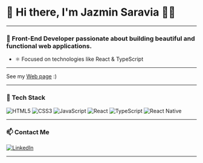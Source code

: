 # 🌸 Hi there, I'm **Jazmin Saravia** 👩‍💻

---

### 🔭 Front-End Developer passionate about building beautiful and functional web applications.
  
- ⚛️ Focused on technologies like React & TypeScript  

---

See my <a href="https://jazuwu00.github.io/">Web page</a> :)

---

### 🚀 Tech Stack

<p>
  <img src="https://img.shields.io/badge/HTML5-E34F26?style=for-the-badge&logo=html5&logoColor=white" alt="HTML5"/>
  <img src="https://img.shields.io/badge/CSS3-1572B6?style=for-the-badge&logo=css3&logoColor=white" alt="CSS3"/>
  <img src="https://img.shields.io/badge/JavaScript-F7DF1E?style=for-the-badge&logo=javascript&logoColor=black" alt="JavaScript"/>
  <img src="https://img.shields.io/badge/React-20232A?style=for-the-badge&logo=react&logoColor=61DAFB" alt="React"/>
  <img src="https://img.shields.io/badge/TypeScript-007ACC?style=for-the-badge&logo=typescript&logoColor=white" alt="TypeScript"/>
  <img src="https://img.shields.io/badge/React_Native-20232A?style=for-the-badge&logo=react&logoColor=61DAFB" alt="React Native"/>
</p>

---

### 📫 Contact Me

[![LinkedIn](https://img.shields.io/badge/LinkedIn-blue?style=for-the-badge&logo=linkedin&logoColor=white)](https://www.linkedin.com/in/celeste-natali-silva-326175139/)

---


